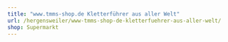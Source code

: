 ```yaml
---
title: "www.tmms-shop.de Kletterführer aus aller Welt"
url: /hergensweiler/www-tmms-shop-de-kletterfuehrer-aus-aller-welt/
shop: Supermarkt
---
```

